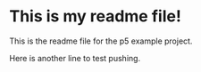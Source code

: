 # This is my readme file!

This is the readme file for the p5 example project.

Here is another line to test pushing.


